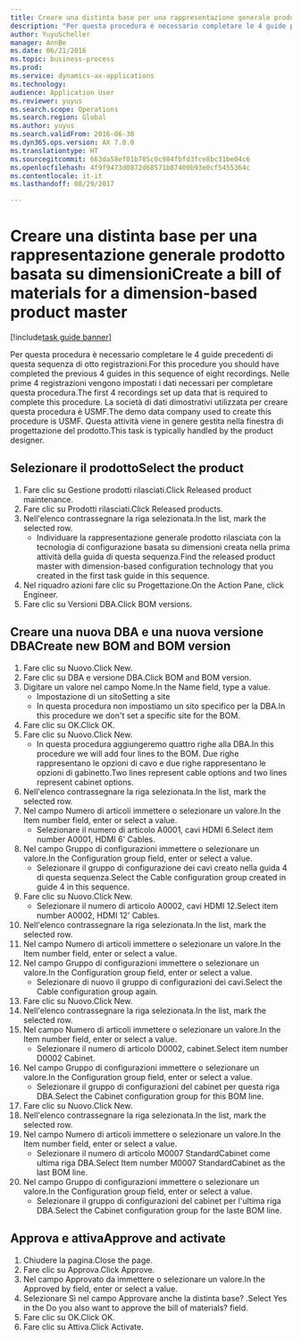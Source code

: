 ```yaml
--- 
title: Creare una distinta base per una rappresentazione generale prodotto basata su dimensioni
description: "Per questa procedura è necessario completare le 4 guide precedenti di questa sequenza di otto registrazioni."
author: YuyuScheller
manager: AnnBe
ms.date: 06/21/2016
ms.topic: business-process
ms.prod: 
ms.service: dynamics-ax-applications
ms.technology: 
audience: Application User
ms.reviewer: yuyus
ms.search.scope: Operations
ms.search.region: Global
ms.author: yuyus
ms.search.validFrom: 2016-06-30
ms.dyn365.ops.version: AX 7.0.0
ms.translationtype: HT
ms.sourcegitcommit: 663da58ef01b705c0c984fbfd3fce8bc31be04c6
ms.openlocfilehash: 4f9f9473d0872d68571b87409b93e0cf5455364c
ms.contentlocale: it-it
ms.lasthandoff: 08/29/2017

---
```

# <a name="create-a-bill-of-materials-for-a-dimension-based-product-master"></a><span data-ttu-id="cc505-103">Creare una distinta base per una rappresentazione generale prodotto basata su dimensioni</span><span class="sxs-lookup"><span data-stu-id="cc505-103">Create a bill of materials for a dimension-based product master</span></span>

[!include[task guide banner](../../includes/task-guide-banner.md)]

<span data-ttu-id="cc505-104">Per questa procedura è necessario completare le 4 guide precedenti di questa sequenza di otto registrazioni.</span><span class="sxs-lookup"><span data-stu-id="cc505-104">For this procedure you should have completed the previous 4 guides in this sequence of eight recordings.</span></span> <span data-ttu-id="cc505-105">Nelle prime 4 registrazioni vengono impostati i dati necessari per completare questa procedura.</span><span class="sxs-lookup"><span data-stu-id="cc505-105">The first 4 recordings set up data that is required to complete this procedure.</span></span> <span data-ttu-id="cc505-106">La società di dati dimostrativi utilizzata per creare questa procedura è USMF.</span><span class="sxs-lookup"><span data-stu-id="cc505-106">The demo data company used to create this procedure is USMF.</span></span> <span data-ttu-id="cc505-107">Questa attività viene in genere gestita nella finestra di progettazione del prodotto.</span><span class="sxs-lookup"><span data-stu-id="cc505-107">This task is typically handled by the product designer.</span></span>


## <a name="select-the-product"></a><span data-ttu-id="cc505-108">Selezionare il prodotto</span><span class="sxs-lookup"><span data-stu-id="cc505-108">Select the product</span></span>
1. <span data-ttu-id="cc505-109">Fare clic su Gestione prodotti rilasciati.</span><span class="sxs-lookup"><span data-stu-id="cc505-109">Click Released product maintenance.</span></span>
2. <span data-ttu-id="cc505-110">Fare clic su Prodotti rilasciati.</span><span class="sxs-lookup"><span data-stu-id="cc505-110">Click Released products.</span></span>
3. <span data-ttu-id="cc505-111">Nell'elenco contrassegnare la riga selezionata.</span><span class="sxs-lookup"><span data-stu-id="cc505-111">In the list, mark the selected row.</span></span>
    * <span data-ttu-id="cc505-112">Individuare la rappresentazione generale prodotto rilasciata con la tecnologia di configurazione basata su dimensioni creata nella prima attività della guida di questa sequenza.</span><span class="sxs-lookup"><span data-stu-id="cc505-112">Find the released product master with dimension-based configuration technology that you created in the first task guide in this sequence.</span></span>  
4. <span data-ttu-id="cc505-113">Nel riquadro azioni fare clic su Progettazione.</span><span class="sxs-lookup"><span data-stu-id="cc505-113">On the Action Pane, click Engineer.</span></span>
5. <span data-ttu-id="cc505-114">Fare clic su Versioni DBA.</span><span class="sxs-lookup"><span data-stu-id="cc505-114">Click BOM versions.</span></span>

## <a name="create-new-bom-and-bom-version"></a><span data-ttu-id="cc505-115">Creare una nuova DBA e una nuova versione DBA</span><span class="sxs-lookup"><span data-stu-id="cc505-115">Create new BOM and BOM version</span></span>
1. <span data-ttu-id="cc505-116">Fare clic su Nuovo.</span><span class="sxs-lookup"><span data-stu-id="cc505-116">Click New.</span></span>
2. <span data-ttu-id="cc505-117">Fare clic su DBA e versione DBA.</span><span class="sxs-lookup"><span data-stu-id="cc505-117">Click BOM and BOM version.</span></span>
3. <span data-ttu-id="cc505-118">Digitare un valore nel campo Nome.</span><span class="sxs-lookup"><span data-stu-id="cc505-118">In the Name field, type a value.</span></span>
    * <span data-ttu-id="cc505-119">Impostazione di un sito</span><span class="sxs-lookup"><span data-stu-id="cc505-119">Setting a site</span></span>  
    * <span data-ttu-id="cc505-120">In questa procedura non impostiamo un sito specifico per la DBA.</span><span class="sxs-lookup"><span data-stu-id="cc505-120">In this procedure we don't set a specific site for the BOM.</span></span>  
4. <span data-ttu-id="cc505-121">Fare clic su OK.</span><span class="sxs-lookup"><span data-stu-id="cc505-121">Click OK.</span></span>
5. <span data-ttu-id="cc505-122">Fare clic su Nuovo.</span><span class="sxs-lookup"><span data-stu-id="cc505-122">Click New.</span></span>
    * <span data-ttu-id="cc505-123">In questa procedura aggiungeremo quattro righe alla DBA.</span><span class="sxs-lookup"><span data-stu-id="cc505-123">In this procedure we will add four lines to the BOM.</span></span> <span data-ttu-id="cc505-124">Due righe rappresentano le opzioni di cavo e due righe rappresentano le opzioni di gabinetto.</span><span class="sxs-lookup"><span data-stu-id="cc505-124">Two lines represent cable options and two lines represent cabinet options.</span></span>  
6. <span data-ttu-id="cc505-125">Nell'elenco contrassegnare la riga selezionata.</span><span class="sxs-lookup"><span data-stu-id="cc505-125">In the list, mark the selected row.</span></span>
7. <span data-ttu-id="cc505-126">Nel campo Numero di articoli immettere o selezionare un valore.</span><span class="sxs-lookup"><span data-stu-id="cc505-126">In the Item number field, enter or select a value.</span></span>
    * <span data-ttu-id="cc505-127">Selezionare il numero di articolo A0001, cavi HDMI 6.</span><span class="sxs-lookup"><span data-stu-id="cc505-127">Select item number A0001, HDMI 6' Cables.</span></span>  
8. <span data-ttu-id="cc505-128">Nel campo Gruppo di configurazioni immettere o selezionare un valore.</span><span class="sxs-lookup"><span data-stu-id="cc505-128">In the Configuration group field, enter or select a value.</span></span>
    * <span data-ttu-id="cc505-129">Selezionare il gruppo di configurazione dei cavi creato nella guida 4 di questa sequenza.</span><span class="sxs-lookup"><span data-stu-id="cc505-129">Select the Cable configuration group created in guide 4 in this sequence.</span></span>  
9. <span data-ttu-id="cc505-130">Fare clic su Nuovo.</span><span class="sxs-lookup"><span data-stu-id="cc505-130">Click New.</span></span>
    * <span data-ttu-id="cc505-131">Selezionare il numero di articolo A0002, cavi HDMI 12.</span><span class="sxs-lookup"><span data-stu-id="cc505-131">Select item number A0002, HDMI 12' Cables.</span></span>  
10. <span data-ttu-id="cc505-132">Nell'elenco contrassegnare la riga selezionata.</span><span class="sxs-lookup"><span data-stu-id="cc505-132">In the list, mark the selected row.</span></span>
11. <span data-ttu-id="cc505-133">Nel campo Numero di articoli immettere o selezionare un valore.</span><span class="sxs-lookup"><span data-stu-id="cc505-133">In the Item number field, enter or select a value.</span></span>
12. <span data-ttu-id="cc505-134">Nel campo Gruppo di configurazioni immettere o selezionare un valore.</span><span class="sxs-lookup"><span data-stu-id="cc505-134">In the Configuration group field, enter or select a value.</span></span>
    * <span data-ttu-id="cc505-135">Selezionare di nuovo il gruppo di configurazioni dei cavi.</span><span class="sxs-lookup"><span data-stu-id="cc505-135">Select the Cable configuration group again.</span></span>  
13. <span data-ttu-id="cc505-136">Fare clic su Nuovo.</span><span class="sxs-lookup"><span data-stu-id="cc505-136">Click New.</span></span>
14. <span data-ttu-id="cc505-137">Nell'elenco contrassegnare la riga selezionata.</span><span class="sxs-lookup"><span data-stu-id="cc505-137">In the list, mark the selected row.</span></span>
15. <span data-ttu-id="cc505-138">Nel campo Numero di articoli immettere o selezionare un valore.</span><span class="sxs-lookup"><span data-stu-id="cc505-138">In the Item number field, enter or select a value.</span></span>
    * <span data-ttu-id="cc505-139">Selezionare il numero di articolo D0002, cabinet.</span><span class="sxs-lookup"><span data-stu-id="cc505-139">Select item number D0002 Cabinet.</span></span>  
16. <span data-ttu-id="cc505-140">Nel campo Gruppo di configurazioni immettere o selezionare un valore.</span><span class="sxs-lookup"><span data-stu-id="cc505-140">In the Configuration group field, enter or select a value.</span></span>
    * <span data-ttu-id="cc505-141">Selezionare il gruppo di configurazioni del cabinet per questa riga DBA.</span><span class="sxs-lookup"><span data-stu-id="cc505-141">Select the Cabinet configuration group for this BOM line.</span></span>  
17. <span data-ttu-id="cc505-142">Fare clic su Nuovo.</span><span class="sxs-lookup"><span data-stu-id="cc505-142">Click New.</span></span>
18. <span data-ttu-id="cc505-143">Nell'elenco contrassegnare la riga selezionata.</span><span class="sxs-lookup"><span data-stu-id="cc505-143">In the list, mark the selected row.</span></span>
19. <span data-ttu-id="cc505-144">Nel campo Numero di articoli immettere o selezionare un valore.</span><span class="sxs-lookup"><span data-stu-id="cc505-144">In the Item number field, enter or select a value.</span></span>
    * <span data-ttu-id="cc505-145">Selezionare il numero di articolo M0007 StandardCabinet come ultima riga DBA.</span><span class="sxs-lookup"><span data-stu-id="cc505-145">Select Item number M0007 StandardCabinet as the last BOM line.</span></span>  
20. <span data-ttu-id="cc505-146">Nel campo Gruppo di configurazioni immettere o selezionare un valore.</span><span class="sxs-lookup"><span data-stu-id="cc505-146">In the Configuration group field, enter or select a value.</span></span>
    * <span data-ttu-id="cc505-147">Selezionare il gruppo di configurazioni del cabinet per l'ultima riga DBA.</span><span class="sxs-lookup"><span data-stu-id="cc505-147">Select the Cabinet configuration group for the laste BOM line.</span></span>  

## <a name="approve-and-activate"></a><span data-ttu-id="cc505-148">Approva e attiva</span><span class="sxs-lookup"><span data-stu-id="cc505-148">Approve and activate</span></span>
1. <span data-ttu-id="cc505-149">Chiudere la pagina.</span><span class="sxs-lookup"><span data-stu-id="cc505-149">Close the page.</span></span>
2. <span data-ttu-id="cc505-150">Fare clic su Approva.</span><span class="sxs-lookup"><span data-stu-id="cc505-150">Click Approve.</span></span>
3. <span data-ttu-id="cc505-151">Nel campo Approvato da immettere o selezionare un valore.</span><span class="sxs-lookup"><span data-stu-id="cc505-151">In the Approved by field, enter or select a value.</span></span>
4. <span data-ttu-id="cc505-152">Selezionare Sì nel campo Approvare anche la distinta base? .</span><span class="sxs-lookup"><span data-stu-id="cc505-152">Select Yes in the Do you also want to approve the bill of materials? field.</span></span>
5. <span data-ttu-id="cc505-153">Fare clic su OK.</span><span class="sxs-lookup"><span data-stu-id="cc505-153">Click OK.</span></span>
6. <span data-ttu-id="cc505-154">Fare clic su Attiva.</span><span class="sxs-lookup"><span data-stu-id="cc505-154">Click Activate.</span></span>


